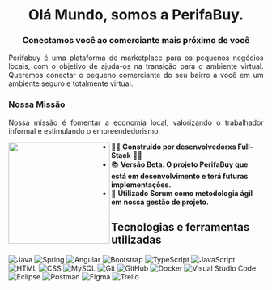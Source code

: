 <h1 align="center"> Olá Mundo, somos a PerifaBuy. </h1>
<h3 align="center"> Conectamos você ao comerciante mais próximo de você </h3>
<p align="justify"> Perifabuy é uma plataforma de marketplace para os pequenos negócios locais, com o objetivo de ajuda-os na transição para o ambiente virtual. Queremos conectar o pequeno comerciante do seu bairro a você em um ambiente seguro e totalmente virtual. </p>
  <h3> Nossa Missão</h3>
  <p align="justify"> Nossa missão é fomentar a economia local, valorizando o trabalhador informal e estimulando o empreendedorismo. </p>

  <img src="https://desenvolvimentoparaweb.com/app/uploads/2017/02/1487684242-desenvolvedores-devem-participar-do-processo-de-design.jpg" width="200" align="left">
  
- :man_technologist: **Construido por desenvolvedorxs Full-Stack** :woman_technologist:
- :books: **Versão Beta. O projeto PerifaBuy que está em desenvolvimento e terá futuras implementações.**
- :book: **Utilizado Scrum como metodologia ágil em nossa gestão de projeto.**


<h2>Tecnologias e ferramentas utilizadas</h2>

  ![Java](https://img.shields.io/badge/Java-ED8B00?style=for-the-badge&logo=java&logoColor=white)
  ![Spring](https://img.shields.io/badge/Spring-6DB33F?style=for-the-badge&logo=spring&logoColor=white)
  ![Angular](https://img.shields.io/badge/Angular-DD0031?style=for-the-badge&logo=angular&logoColor=white)
  ![Bootstrap](https://img.shields.io/badge/Bootstrap-563D7C?style=for-the-badge&logo=bootstrap&logoColor=white)
  ![TypeScript](https://img.shields.io/badge/TypeScript-007ACC?style=for-the-badge&logo=typescript&logoColor=white)
  ![JavaScript](https://img.shields.io/badge/JavaScript-F7DF1E?style=for-the-badge&logo=javascript&logoColor=black)
  ![HTML](https://img.shields.io/badge/HTML-239120?style=for-the-badge&logo=html5&logoColor=white)
  ![CSS](https://img.shields.io/badge/CSS-239120?&style=for-the-badge&logo=css3&logoColor=white)
  ![MySQL](https://img.shields.io/badge/MySQL-00000F?style=for-the-badge&logo=mysql&logoColor=white)
  ![Git](https://img.shields.io/badge/Git-F05032?style=for-the-badge&logo=git&logoColor=white)
  ![GitHub](https://img.shields.io/badge/GitHub-100000?style=for-the-badge&logo=github&logoColor=white)
  ![Docker](https://img.shields.io/badge/Docker-2CA5E0?style=for-the-badge&logo=docker&logoColor=white)
  ![Visual Studio Code](https://img.shields.io/badge/-Visual%20Studio%20Code-333333?style=for-the-badge&logo=visual-studio-code&logoColor=007ACC)
  ![Eclipse](https://img.shields.io/badge/-Eclipse-333333?style=for-the-badge&logo=eclipse-ide&logoColor=2C2255)
  ![Postman](https://img.shields.io/badge/-Postman-333333?style=for-the-badge&logo=postman)
  ![Figma](https://img.shields.io/badge/-Figma-333333?style=for-the-badge&logo=figma&logoColor=007ACC)
  ![Trello](https://img.shields.io/badge/-Trello-333333?style=for-the-badge&logo=trello&logoColor=007ACC)
